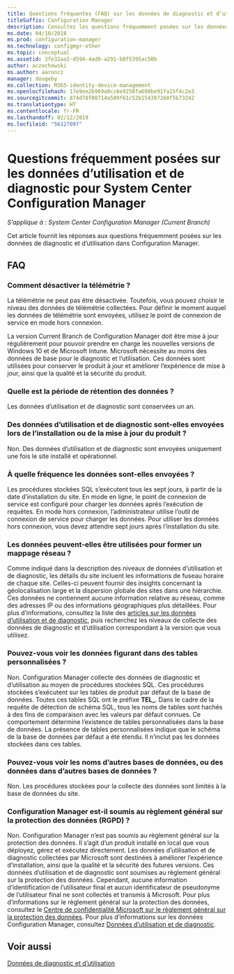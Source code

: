 ```yaml
---
title: Questions fréquentes (FAQ) sur les données de diagnostic et d’utilisation
titleSuffix: Configuration Manager
description: Consultez les questions fréquemment posées sur les données de diagnostic et d’utilisation pour System Center Configuration Manager.
ms.date: 04/10/2018
ms.prod: configuration-manager
ms.technology: configmgr-other
ms.topic: conceptual
ms.assetid: 3fe32aa2-d594-4ad0-a291-b8f5395ac50b
author: aczechowski
ms.author: aaroncz
manager: dougeby
ms.collection: M365-identity-device-management
ms.openlocfilehash: 17e9ee2b969a9cc6e9258fa698be91fa15f4c2e3
ms.sourcegitcommit: 874d78f08714a509f61c52b154387268f5b73242
ms.translationtype: HT
ms.contentlocale: fr-FR
ms.lasthandoff: 02/12/2019
ms.locfileid: "56127097"
---
```

# <a name="frequently-asked-questions-about-diagnostics-and-usage-data-for-system-center-configuration-manager"></a>Questions fréquemment posées sur les données d’utilisation et de diagnostic pour System Center Configuration Manager

*S’applique à : System Center Configuration Manager (Current Branch)*

Cet article fournit les réponses aux questions fréquemment posées sur les données de diagnostic et d’utilisation dans Configuration Manager.

## <a name="faqs"></a>FAQ

###  <a name="bkmk_off"></a> Comment désactiver la télémétrie ?  
La télémétrie ne peut pas être désactivée. Toutefois, vous pouvez choisir le niveau des données de télémétrie collectées. Pour définir le moment auquel les données de télémétrie sont envoyées, utilisez le point de connexion de service en mode hors connexion.

La version Current Branch de Configuration Manager doit être mise à jour régulièrement pour pouvoir prendre en charge les nouvelles versions de Windows 10 et de Microsoft Intune. Microsoft nécessite au moins des données de base pour le diagnostic et l’utilisation. Ces données sont utilisées pour conserver le produit à jour et améliorer l’expérience de mise à jour, ainsi que la qualité et la sécurité du produit.

###  <a name="bkmk_retention"></a> Quelle est la période de rétention des données ?  
 Les données d’utilisation et de diagnostic sont conservées un an.  

###  <a name="bkmk_update"></a> Des données d’utilisation et de diagnostic sont-elles envoyées lors de l’installation ou de la mise à jour du produit ?  
 Non. Des données d’utilisation et de diagnostic sont envoyées uniquement une fois le site installé et opérationnel.  

###  <a name="bkmk_frequency"></a> À quelle fréquence les données sont-elles envoyées ?  
 Les procédures stockées SQL s’exécutent tous les sept jours, à partir de la date d’installation du site. En mode en ligne, le point de connexion de service est configuré pour charger les données après l’exécution de requêtes. En mode hors connexion, l’administrateur utilise l’outil de connexion de service pour charger les données. Pour utiliser les données hors connexion, vous devez attendre sept jours après l’installation du site.  

###  <a name="bkmk_network"></a> Les données peuvent-elles être utilisées pour former un mappage réseau ?  
 Comme indiqué dans la description des niveaux de données d’utilisation et de diagnostic, les détails du site incluent les informations de fuseau horaire de chaque site. Celles-ci peuvent fournir des insights concernant la géolocalisation large et la dispersion globale des sites dans une hiérarchie. Ces données ne contiennent aucune information relative au réseau, comme des adresses IP ou des informations géographiques plus détaillées. Pour plus d’informations, consultez la liste des [articles sur les données d’utilisation et de diagnostic](/sccm/core/plan-design/diagnostics/diagnostics-and-usage-data#articles), puis recherchez les niveaux de collecte des données de diagnostic et d’utilisation correspondant à la version que vous utilisez.


###  <a name="bkmk_tables"></a> Pouvez-vous voir les données figurant dans des tables personnalisées ?  
 Non. Configuration Manager collecte des données de diagnostic et d’utilisation au moyen de procédures stockées SQL. Ces procédures stockées s’exécutent sur les tables de produit par défaut de la base de données. Toutes ces tables SQL ont le préfixe **TEL_**. Dans le cadre de la requête de détection de schéma SQL, tous les noms de tables sont hachés à des fins de comparaison avec les valeurs par défaut connues. Ce comportement détermine l’existence de tables personnalisées dans la base de données. La présence de tables personnalisées indique que le schéma de la base de données par défaut a été étendu. Il n’inclut pas les données stockées dans ces tables.  

###  <a name="bkmk_databases"></a> Pouvez-vous voir les noms d’autres bases de données, ou des données dans d’autres bases de données ? 
 Non. Les procédures stockées pour la collecte des données sont limités à la base de données du site.  

### <a name="bkmk_gdpr"></a> Configuration Manager est-il soumis au règlement général sur la protection des données (RGPD) ?
 Non. Configuration Manager n’est pas soumis au règlement général sur la protection des données. Il s’agit d’un produit installé en local que vous déployez, gérez et exécutez directement. Les données d’utilisation et de diagnostic collectées par Microsoft sont destinées à améliorer l’expérience d’installation, ainsi que la qualité et la sécurité des futures versions. Ces données d’utilisation et de diagnostic sont soumises au règlement général sur la protection des données. Cependant, aucune information d’identification de l’utilisateur final et aucun identificateur de pseudonyme de l’utilisateur final ne sont collectés et transmis à Microsoft. Pour plus d’informations sur le règlement général sur la protection des données, consultez le [Centre de confidentialité Microsoft sur le règlement général sur la protection des données](https://microsoft.com/gdpr). Pour plus d’informations sur les données Configuration Manager, consultez [Données d’utilisation et de diagnostic](/sccm/core/plan-design/diagnostics/diagnostics-and-usage-data).


## <a name="see-also"></a>Voir aussi  
 [Données de diagnostic et d’utilisation](/sccm/core/plan-design/diagnostics/diagnostics-and-usage-data)
